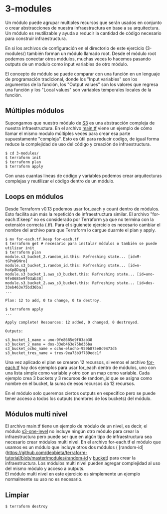 # 3-modules

Un módulo puede agrupar multiples recursos que serán usados en conjunto o crear abstracciones de nuestra infraestructura en base a su arquitectura. Un módulo es reutilizable y ayuda a reducir la cantidad de código necesario para construir infraestructura.

En si los archivos de configuración en el directorio de este ejercicio (3-modules/) también forman un módulo llamado root. Desde el módulo root podemos conectar otros módulos, muchas veces lo hacemos pasando outputs de un modulo como input variables de otro módulo.

El concepto de módulo se puede comparar con una función en un lenguaje de programación tradicional, donde los "Input variables" son los argumentos de la función, los "Output values" son los valores que regresa una función y los "Local values" son variables temporales locales de la función. 

## Múltiples módulos

Supongamos que nuestro módulo de [S3](https://github.com/deobieta/terraform-tutorial/blob/master/modules/s3-one-level) es una abstracción compleja de nuestra infraestructura. En el archivo [main.tf](https://github.com/deobieta/terraform-tutorial/blob/master/3-modules/main.tf) viene un ejemplo de cómo llamar el mismo modulo múltiples veces para crear esa parte supuestamente "compleja". Esto es útil para reducir codigo, de igual forma reduce la complejidad de uso del código y creación de infraestructura.

    $ cd 3-modules/
    $ terraform init
    $ terraform plan
    $ terraform apply

Con unas cuantas lineas de código y variables podemos crear arquitecturas complejas y reutilizar el código dentro de un módulo.


## Loops en módulos 

Desde Terraform v0.13 podemos usar for_each y count dentro de módulos. Esto facilita aún más la repetición de  infraestructura similar. El archivo "for-each.tf.keep" no es considerado por Terraform ya que no termina con la extensión correcta (.tf). Para el siguienete ejercicio es necesario cambiar el nombre del archivo para que Terraform lo cargue duarnte el plan y apply.

    $ mv for-each.tf.keep for-each.tf
    $ terraform get # necesario para instalar módulos o también se puede utilizar init
    $ terraform plan
    module.s3_bucket_2.random_id.this: Refreshing state... [id=M-tGPnW9Nro]
    module.s3_bucket_1.random_id.this: Refreshing state... [id=n-hoXp8Dqzg]
    module.s3_bucket_1.aws_s3_bucket.this: Refreshing state... [id=uno-9fe8685e9f03ab38]
    module.s3_bucket_2.aws_s3_bucket.this: Refreshing state... [id=dos-33eb463e75bd36ba]
    ...

    Plan: 12 to add, 0 to change, 0 to destroy.

    $ terraform apply
    ...

    Apply complete! Resources: 12 added, 0 changed, 0 destroyed.

    Outputs:

    s3_bucket_1_name = uno-9fe8685e9f03ab38
    s3_bucket_2_name = dos-33eb463e75bd36ba
    s3_bucket_ocho_name = ocho-elocho-959b875e8c9473d5
    s3_bucket_tres_name = tres-9ea73b3f789edc1f


Una vez aplicado el plan se crearon 12 recursos, si vemos el archivo [for-each.tf](https://github.com/deobieta/terraform-tutorial/blob/master/3-modules/for-each.tf.keep) hay dos ejemplos para usar for_each dentro de módulos, uno con una lista simple como variable y otro con un map como variable. Cada ejemplo crea 3 buckets y 3 recursos de random_id que se asigna como nombre en el bucket, la suma de esos recursos da 12 recursos.

En el módulo solo queremos ciertos outputs en específico pero se puede tener acceso a todos los outputs (nombres de los buckets) del módulo.

## Módulos multi nivel

El archivo main.tf tiene un ejemplo de módulo de un nivel, es decir, el módulo [s3-one-level](https://github.com/deobieta/terraform-tutorial/blob/master/modules/s3-one-level) no incluye ningún otro módulo para crear la infraestructura pero puede ser que en algún tipo de infraestructura sea necesario crear módulos multi nivel. En el archivo for-each.tf el módulo que usamos es un módulo que incluye otros dos módulos ( [random-id](https://github.com/deobieta/terraform-tutorial/blob/master/modules/random-id y [bucket](https://github.com/deobieta/terraform-tutorial/blob/master/modules/bucket)) para crear la infraestructura. Los módulos multi nivel pueden agregar complejidad al uso del mismo módulo y acceso a outputs.  
El módulo multi nivel en este ejercicio es simplemente un ejemplo normalmente su uso no es necesario.


## Limpiar 

    $ terraform destroy